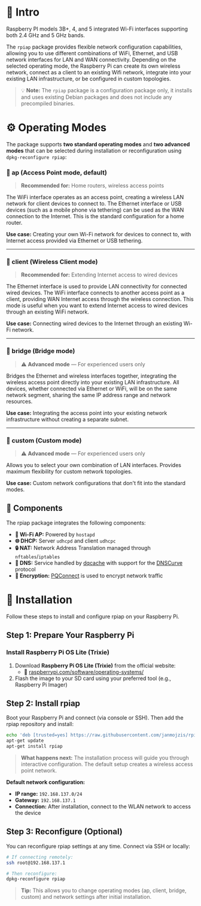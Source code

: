 # 📡 Intro

Raspberry PI models 3B+, 4, and 5 integrated Wi-Fi interfaces supporting both 2.4 GHz and 5 GHz bands.

The `rpiap` package provides flexible network configuration capabilities, allowing you to use different combinations of WiFi, Ethernet, and USB network interfaces for LAN and WAN connectivity. Depending on the selected operating mode, the Raspberry Pi can create its own wireless network, connect as a client to an existing Wifi network, integrate into your existing LAN infrastructure, or be configured in custom topologies.

> 💡 **Note:** The `rpiap` package is a configuration package only, it installs and uses existing Debian packages and does not include any precompiled binaries.

# ⚙️ Operating Modes

The package supports **two standard operating modes** and **two advanced modes** that can be selected during installation or reconfiguration using `dpkg-reconfigure rpiap`:

### 📶 ap (Access Point mode, default)

> **Recommended for:** Home routers, wireless access points

The WiFi interface operates as an access point, creating a wireless LAN network for client devices to connect to. The Ethernet interface or USB devices (such as a mobile phone via tethering) can be used as the WAN connection to the Internet. This is the standard configuration for a home router.

**Use case:** Creating your own Wi-Fi network for devices to connect to, with Internet access provided via Ethernet or USB tethering.

---

### 📱 client (Wireless Client mode)

> **Recommended for:** Extending Internet access to wired devices

The Ethernet interface is used to provide LAN connectivity for connected wired devices. The WiFi interface connects to another access point as a client, providing WAN Internet access through the wireless connection. This mode is useful when you want to extend Internet access to wired devices through an existing WiFi network.

**Use case:** Connecting wired devices to the Internet through an existing Wi-Fi network.

---

### 🌉 bridge (Bridge mode)

> ⚠️ **Advanced mode** — For experienced users only

Bridges the Ethernet and wireless interfaces together, integrating the wireless access point directly into your existing LAN infrastructure. All devices, whether connected via Ethernet or WiFi, will be on the same network segment, sharing the same IP address range and network resources.

**Use case:** Integrating the access point into your existing network infrastructure without creating a separate subnet.

---

### 🔧 custom (Custom mode)

> ⚠️ **Advanced mode** — For experienced users only

Allows you to select your own combination of LAN interfaces. Provides maximum flexibility for custom network topologies.

**Use case:** Custom network configurations that don't fit into the standard modes.

## 🔌 Components

The rpiap package integrates the following components:

- **📡 Wi-Fi AP:** Powered by `hostapd`
- **🌐 DHCP:** Server `udhcpd` and client `udhcpc`
- **🔒 NAT:** Network Address Translation managed through `nftables`/`iptables`
- **🔐 DNS:** Service handled by [dqcache](https://github.com/janmojzis/dq) with support for the [DNSCurve](https://dnscurve.org) protocol
- **🔑 Encryption:** [PQConnect](https://www.pqconnect.net) is used to encrypt network traffic

# 🚀 Installation

Follow these steps to install and configure rpiap on your Raspberry Pi.

## Step 1: Prepare Your Raspberry Pi

### Install Raspberry Pi OS Lite (Trixie)

1. Download **Raspberry Pi OS Lite (Trixie)** from the official website:
   - 🔗 [raspberrypi.com/software/operating-systems/](https://www.raspberrypi.com/software/operating-systems/)
2. Flash the image to your SD card using your preferred tool (e.g., Raspberry Pi Imager)

## Step 2: Install rpiap

Boot your Raspberry Pi and connect (via console or SSH). Then add the rpiap repository and install:

```bash
echo 'deb [trusted=yes] https://raw.githubusercontent.com/janmojzis/rpiap/refs/heads trixie/' > /etc/apt/sources.list.d/rpiap.list
apt-get update
apt-get install rpiap
```

> **What happens next:** The installation process will guide you through interactive configuration. The default setup creates a wireless access point network.

**Default network configuration:**
- **IP range:** `192.168.137.0/24`
- **Gateway:** `192.168.137.1`
- **Connection:** After installation, connect to the WLAN network to access the device

## Step 3: Reconfigure (Optional)

You can reconfigure rpiap settings at any time. Connect via SSH or locally:

```bash
# If connecting remotely:
ssh root@192.168.137.1

# Then reconfigure:
dpkg-reconfigure rpiap
```

> **Tip:** This allows you to change operating modes (ap, client, bridge, custom) and network settings after initial installation.

